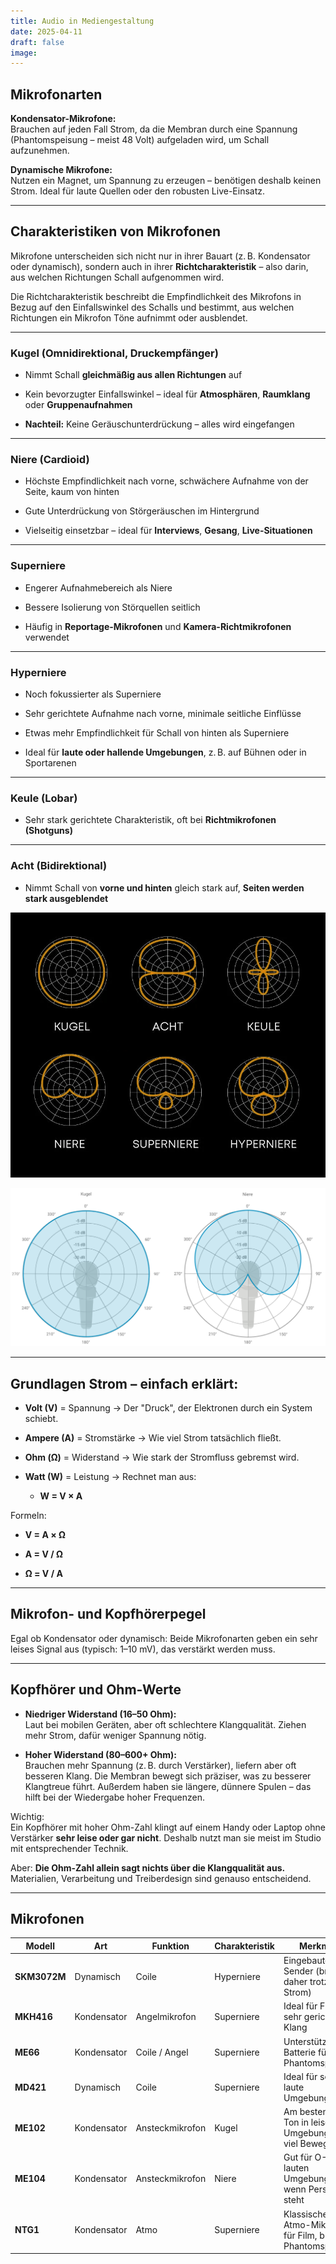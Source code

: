 ```yaml
---
title: Audio in Mediengestaltung
date: 2025-04-11
draft: false
image:
---
```



## Mikrofonarten

**Kondensator-Mikrofone:**  
Brauchen auf jeden Fall Strom, da die Membran durch eine Spannung (Phantomspeisung – meist 48 Volt) aufgeladen wird, um Schall aufzunehmen.

**Dynamische Mikrofone:**  
Nutzen ein Magnet, um Spannung zu erzeugen – benötigen deshalb keinen Strom. Ideal für laute Quellen oder den robusten Live-Einsatz.

---
## **Charakteristiken von Mikrofonen**

Mikrofone unterscheiden sich nicht nur in ihrer Bauart (z. B. Kondensator oder dynamisch), sondern auch in ihrer **Richtcharakteristik** – also darin, aus welchen Richtungen Schall aufgenommen wird.

Die Richtcharakteristik beschreibt die Empfindlichkeit des Mikrofons in Bezug auf den Einfallswinkel des Schalls und bestimmt, aus welchen Richtungen ein Mikrofon Töne aufnimmt oder ausblendet.

---

### **Kugel (Omnidirektional, Druckempfänger)**

- Nimmt Schall **gleichmäßig aus allen Richtungen** auf
    
- Kein bevorzugter Einfallswinkel – ideal für **Atmosphären**, **Raumklang** oder **Gruppenaufnahmen**
    
- **Nachteil:** Keine Geräuschunterdrückung – alles wird eingefangen
    

---

### **Niere (Cardioid)**

- Höchste Empfindlichkeit nach vorne, schwächere Aufnahme von der Seite, kaum von hinten
    
- Gute Unterdrückung von Störgeräuschen im Hintergrund
    
- Vielseitig einsetzbar – ideal für **Interviews**, **Gesang**, **Live-Situationen**
    

---

### **Superniere**

- Engerer Aufnahmebereich als Niere
    
- Bessere Isolierung von Störquellen seitlich
    
- Häufig in **Reportage-Mikrofonen** und **Kamera-Richtmikrofonen** verwendet
    

---

### **Hyperniere**

- Noch fokussierter als Superniere
    
- Sehr gerichtete Aufnahme nach vorne, minimale seitliche Einflüsse
    
- Etwas mehr Empfindlichkeit für Schall von hinten als Superniere
    
- Ideal für **laute oder hallende Umgebungen**, z. B. auf Bühnen oder in Sportarenen
    

---

### **Keule (Lobar)**

- Sehr stark gerichtete Charakteristik, oft bei **Richtmikrofonen (Shotguns)**
    

---

### **Acht (Bidirektional)**

- Nimmt Schall von **vorne und hinten** gleich stark auf, **Seiten werden stark ausgeblendet**



![richtcharakteristiken.png](/images/richtcharakteristiken.png)



![Richt2.png](/images/Richt2.png)


---
## Grundlagen Strom – einfach erklärt:

- **Volt (V)** = Spannung → Der "Druck", der Elektronen durch ein System schiebt.
    
- **Ampere (A)** = Stromstärke → Wie viel Strom tatsächlich fließt.
    
- **Ohm (Ω)** = Widerstand → Wie stark der Stromfluss gebremst wird.
    
- **Watt (W)** = Leistung → Rechnet man aus:
    
    - **W = V × A**
        

Formeln:

- **V = A × Ω**
    
- **A = V / Ω**
    
- **Ω = V / A**
    

---

## Mikrofon- und Kopfhörerpegel

Egal ob Kondensator oder dynamisch: Beide Mikrofonarten geben ein sehr leises Signal aus (typisch: 1–10 mV), das verstärkt werden muss. 

---

## Kopfhörer und Ohm-Werte

- **Niedriger Widerstand (16–50 Ohm):**  
    Laut bei mobilen Geräten, aber oft schlechtere Klangqualität. Ziehen mehr Strom, dafür weniger Spannung nötig.
    
- **Hoher Widerstand (80–600+ Ohm):**  
    Brauchen mehr Spannung (z. B. durch Verstärker), liefern aber oft besseren Klang. Die Membran bewegt sich präziser, was zu besserer Klangtreue führt. Außerdem haben sie längere, dünnere Spulen – das hilft bei der Wiedergabe hoher Frequenzen.
    

Wichtig:  
Ein Kopfhörer mit hoher Ohm-Zahl klingt auf einem Handy oder Laptop ohne Verstärker **sehr leise oder gar nicht**. Deshalb nutzt man sie meist im Studio mit entsprechender Technik.

Aber: **Die Ohm-Zahl allein sagt nichts über die Klangqualität aus.** Materialien, Verarbeitung und Treiberdesign sind genauso entscheidend.

---
## Mikrofonen


| Modell       | Art         | Funktion        | Charakteristik | Merkmale                                                    |
| ------------ | ----------- | --------------- | -------------- | ----------------------------------------------------------- |
| **SKM3072M** | Dynamisch   | Coile           | Hyperniere     | Eingebauter Sender (braucht daher trotzdem Strom)           |
| **MKH416**   | Kondensator | Angelmikrofon   | Superniere     | Ideal für Film/TV, sehr gerichteter Klang                   |
| **ME66**     | Kondensator | Coile / Angel   | Superniere     | Unterstützt Batterie für Phantomspeisung                    |
| **MD421**    | Dynamisch   | Coile           | Superniere     | Ideal für sehr laute Umgebungen                             |
| **ME102**    | Kondensator | Ansteckmikrofon | Kugel          | Am besten für O-Ton in leisen Umgebungen mit viel Bewegung  |
| **ME104**    | Kondensator | Ansteckmikrofon | Niere          | Gut für O-Ton in lauten Umgebungen, wenn Person still steht |
| **NTG1**     | Kondensator | Atmo            | Superniere     | Klassisches Atmo-Mikrofon für Film, braucht Phantomspeisung |
